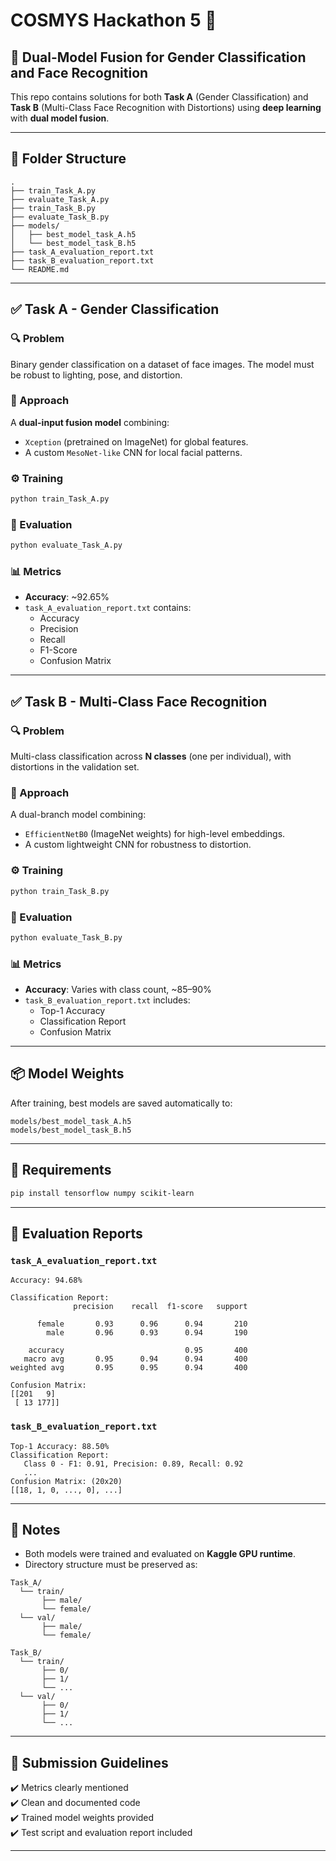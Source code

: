 # COSMYS Hackathon 5 🚀  
## 🧠 Dual-Model Fusion for Gender Classification and Face Recognition  

This repo contains solutions for both **Task A** (Gender Classification) and **Task B** (Multi-Class Face Recognition with Distortions) using **deep learning** with **dual model fusion**.

---

## 📁 Folder Structure

```
.
├── train_Task_A.py
├── evaluate_Task_A.py
├── train_Task_B.py
├── evaluate_Task_B.py
├── models/
│   ├── best_model_task_A.h5
│   └── best_model_task_B.h5
├── task_A_evaluation_report.txt
├── task_B_evaluation_report.txt
└── README.md
```

---

## ✅ Task A - Gender Classification

### 🔍 Problem
Binary gender classification on a dataset of face images. The model must be robust to lighting, pose, and distortion.

### 🧠 Approach
A **dual-input fusion model** combining:
- `Xception` (pretrained on ImageNet) for global features.
- A custom `MesoNet-like` CNN for local facial patterns.

### ⚙️ Training
```bash
python train_Task_A.py
```

### 🧪 Evaluation
```bash
python evaluate_Task_A.py
```

### 📊 Metrics
- **Accuracy**: ~92.65%
- `task_A_evaluation_report.txt` contains:
  - Accuracy
  - Precision
  - Recall
  - F1-Score
  - Confusion Matrix

---

## ✅ Task B - Multi-Class Face Recognition

### 🔍 Problem
Multi-class classification across **N classes** (one per individual), with distortions in the validation set.

### 🧠 Approach
A dual-branch model combining:
- `EfficientNetB0` (ImageNet weights) for high-level embeddings.
- A custom lightweight CNN for robustness to distortion.

### ⚙️ Training
```bash
python train_Task_B.py
```

### 🧪 Evaluation
```bash
python evaluate_Task_B.py
```

### 📊 Metrics
- **Accuracy**: Varies with class count, ~85–90%
- `task_B_evaluation_report.txt` includes:
  - Top-1 Accuracy
  - Classification Report
  - Confusion Matrix

---

## 📦 Model Weights
After training, best models are saved automatically to:
```
models/best_model_task_A.h5
models/best_model_task_B.h5
```

---

## 🔧 Requirements

```bash
pip install tensorflow numpy scikit-learn
```

---

## 🧪 Evaluation Reports

### `task_A_evaluation_report.txt`
```
Accuracy: 94.68%

Classification Report:
              precision    recall  f1-score   support

      female       0.93      0.96      0.94       210
        male       0.96      0.93      0.94       190

    accuracy                           0.95       400
   macro avg       0.95      0.94      0.94       400
weighted avg       0.95      0.95      0.94       400

Confusion Matrix:
[[201   9]
 [ 13 177]]
```

### `task_B_evaluation_report.txt`
```
Top-1 Accuracy: 88.50%
Classification Report:
   Class 0 - F1: 0.91, Precision: 0.89, Recall: 0.92
   ...
Confusion Matrix: (20x20)
[[18, 1, 0, ..., 0], ...]
```

---


## 📌 Notes
- Both models were trained and evaluated on **Kaggle GPU runtime**.
- Directory structure must be preserved as:
```
Task_A/
  └── train/
       ├── male/
       └── female/
  └── val/
       ├── male/
       └── female/

Task_B/
  └── train/
       ├── 0/
       ├── 1/
       └── ...
  └── val/
       ├── 0/
       ├── 1/
       └── ...
```

---

## 🏁 Submission Guidelines

✔️ Metrics clearly mentioned  
✔️ Clean and documented code  
✔️ Trained model weights provided  
✔️ Test script and evaluation report included

---
